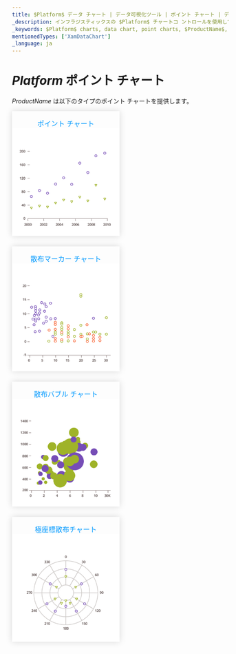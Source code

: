 ```yaml
---
title: $Platform$ データ チャート | データ可視化ツール | ポイント チャート | データ バインディング | インフラジスティックス
_description: インフラジスティックスの $Platform$ チャートコ ントロールを使用して、散布マーカー チャート、散布バブル チャート、極座標散布チャートなどのポイント チャートを作成します。$ProductName$ グラフ タイプについて説明します。
_keywords: $Platform$ charts, data chart, point charts, $ProductName$, Infragistics, $Platform$ チャート, データ チャート, ポイント チャート, インフラジスティックス
mentionedTypes: ['XamDataChart']
_language: ja
---
```

# $Platform$ ポイント チャート

$ProductName$ は以下のタイプのポイント チャートを提供します。

<section class="feature__container">
    <style>
        .linkContent,
        .linkContent:hover {
            display: flex;
            flex-flow: column;
            align-items: center;
            box-shadow: none;
        }
        .link {
            display: inline-block;
            font-size: 1.0rem;
            color: #0099ff;
            cursor: pointer;
            padding-top: 1.0rem;
            margin-right: 1.0rem;
            margin-bottom: 1.5rem;
            box-shadow: 0 0 15px rgba(0,0,0,.15);
        }
        .link:hover {
            box-shadow: 0 0 15px rgba(0,0,0,.25);
        }
        .img {
            width: 250px;
            height: 250px;
            box-shadow: none;
        }
    </style>
    <body>
        <div class="link" href="data-chart-type-category-point-series.md">
            <div class="linkContent" >
                <div>ポイント チャート</div>
                <img class="img" src="../images/charts/data-chart-type-category-point-series.png">
            </div>
        </div>
        <div class="link" href="data-chart-type-scatter-point-series.md">
            <div class="linkContent">
                <div>散布マーカー チャート</div>
                <img class="img" src="../images/charts/data-chart-type-scatter-point-series.png">
            </div>
        </div>
        <div class="link" href="data-chart-type-scatter-bubble-series.md">
            <div class="linkContent">
                <div>散布バブル チャート</div>
                <img class="img" src="../images/charts/data-chart-type-scatter-bubble-series.png">
            </div>
        </div>
        <div class="link" href="data-chart-type-polar-scatter-series.md">
            <div class="linkContent">
                <div>極座標散布チャート</div>
                <img class="img" src="../images/charts/data-chart-type-polar-scatter-series.png">
            </div>
        </div>
        <!-- <div class="link" href="data-chart-type-scatter-hd-series.md">
            <div class="linkContent">
                <div>Scatter High Density Chart</div>
                <img class="img" src="../images/charts/data-chart-type-scatter-hd-series.png">
            </div>
        </div> -->
    </body>
</section>
